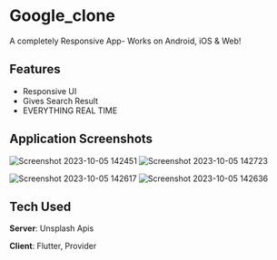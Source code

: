 # Google_clone

A completely Responsive App- Works on Android, iOS & Web!

## Features

- Responsive UI
- Gives Search Result
- EVERYTHING REAL TIME

## Application Screenshots

![Screenshot 2023-10-05 142451](https://github.com/vipinmehra535/animila/assets/88340224/6c24ceaa-5f11-4e4b-816e-2f50eeb16033) ![Screenshot 2023-10-05 142723](https://github.com/vipinmehra535/animila/assets/88340224/f2c5fbd5-d913-4920-8fbb-b1d70587f012)

![Screenshot 2023-10-05 142617](https://github.com/vipinmehra535/animila/assets/88340224/cf9e5b18-1542-4b40-a3b7-2dfa9497cb1b) ![Screenshot 2023-10-05 142636](https://github.com/vipinmehra535/animila/assets/88340224/12b52f7c-6c43-412d-b773-ae62d415a4b4)

## Tech Used

**Server**: Unsplash Apis

**Client**: Flutter, Provider
